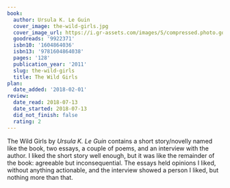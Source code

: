 ```yaml
---
book:
  author: Ursula K. Le Guin
  cover_image: the-wild-girls.jpg
  cover_image_url: https://i.gr-assets.com/images/S/compressed.photo.goodreads.com/books/1328742480l/9922371._SX98_.jpg
  goodreads: '9922371'
  isbn10: '1604864036'
  isbn13: '9781604864038'
  pages: '128'
  publication_year: '2011'
  slug: the-wild-girls
  title: The Wild Girls
plan:
  date_added: '2018-02-01'
review:
  date_read: 2018-07-13
  date_started: 2018-07-13
  did_not_finish: false
  rating: 2
---
```


The Wild Girls by *Ursula K. Le Guin* contains a short story/novelly named like the book, two essays, a couple of poems, and an interview with the author. I liked the short story well enough, but it was like the remainder of the book: agreeable but inconsequential. The essays held opinions I liked, without anything actionable, and the interview showed a person I liked, but nothing more than that.
